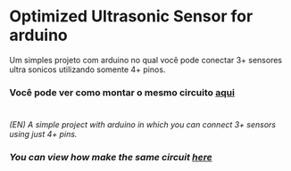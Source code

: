 # Optimized Ultrasonic Sensor for arduino
Um simples projeto com arduino no qual você pode conectar 3+ sensores ultra sonicos utilizando somente 4+ pinos.
### Você pode ver como montar o mesmo circuito [aqui](https://www.tinkercad.com/things/j05xzDXFFLg)
#
*(EN) A simple project with arduino in which you can connect 3+ sensors using just 4+ pins.*  
### *You can view how make the same circuit [here](https://www.tinkercad.com/things/j05xzDXFFLg)*
